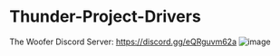# Thunder-Project-Drivers
The Woofer Discord Server: https://discord.gg/eQRguvm62a
![image](https://github.com/XinaGr/Thunder-Project-Drivers/assets/100992401/9bce593a-f399-4847-b793-080a908b57b1)
